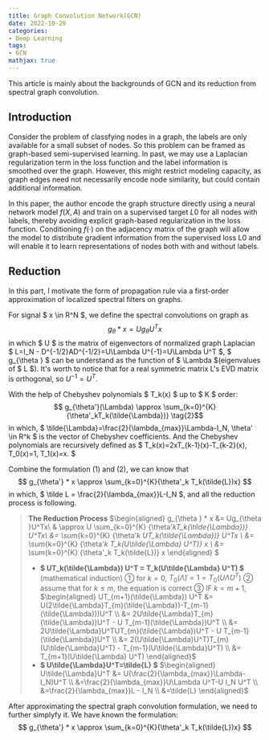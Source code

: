 ```yaml
---
title: Graph Convolution Network(GCN)
date: 2022-10-20
categories:
- Deep Learning
tags:
- GCN
mathjax: true
---
```


This article is mainly about the backgrounds of GCN and its reduction from spectral graph convolution.

<!--more-->

## Introduction
Consider the problem of classfying nodes in a graph, the labels are only available for a small subset of nodes. So this problem can be framed as graph-based semi-supervised learning. In past, we may use a Laplacian regularization term in the loss function and the label information is smoothed over the graph. However, this might restrict modeling capacity, as graph edges need not necessarily encode node similarity, but could contain additional information.

In this paper, the author encode the graph structure directly using a neural network model $f(X, A)$ and train on a supervised target $L0$ for all nodes with labels, thereby avoiding explicit graph-based regularization in the loss function.  Conditioning $f(·)$ on the adjacency matrix of the graph will allow the model to distribute gradient information from the supervised loss L0 and will enable it to learn representations of nodes both with and without labels.

## Reduction
In this part, I motivate the form of propagation rule via a first-order approximation of localized spectral filters on graphs.

For signal $ x \in R^N $, we define the spectral convolutions on graph as 
$$ g_{\theta } * x = Ug_{\theta }U^Tx \tag{1}$$ 
in which $ U $ is the matrix of eigenvectors of normalized graph Laplacian $ L=I_N - D^{-1/2}AD^{-1/2}=U\Lambda U^{-1}=U\Lambda U^T $, $ g_{\theta } $ can be understand as the function of $ \Lambda $(eigenvalues of $ L $). It's worth to notice that for a real symmetric matrix L's EVD matrix is orthogonal, so $U^{-1} = U^T$.

With the help of Chebyshev polynomials $ T_k(x) $ up to $ K $ order:
$$ g_{\theta'}(\Lambda) \approx \sum_{k=0}^{K} {\theta'_kT_k(\tilde{\Lambda})}  \tag{2}$$ 
in which, $ \tilde{\Lambda}=\frac{2}{\lambda_{max}}\Lambda-I_N, \theta' \in R^k $ is the vector of Chebyshev coefficients. And the Chebyshev polynomials are recursively defined as $ T_k(x)=2xT_{k-1}(x)-T_{k-2}(x), T_0(x)=1, T_1(x)=x. $

Combine the formulation $(1)$ and $(2)$, we can know that 
$$ g_{\theta'} * x \approx \sum_{k=0}^{K}{\theta'_k T_k(\tilde{L})x} $$
in which, $ \tilde L = \frac{2}{\lambda_{max}}L-I_N $, and all the reduction process is following.
> **The Reduction Process**
$\begin{aligned}
g_{\theta } * x &= Ug_{\theta }U^Tx\\
& \approx U \sum_{k=0}^{K} {\theta'_kT_k(\tilde{\Lambda})} U^Tx\\
&= \sum_{k=0}^{K} {\theta'_k UT_k(\tilde{\Lambda})} U^Tx \\
&= \sum_{k=0}^{K} {\theta'_k T_k(U\tilde{\Lambda} U^T)} x \\
&= \sum_{k=0}^{K} {\theta'_k T_k(\tilde{L})} x 
\end{aligned} $ 
> * **$ UT_k(\tilde{\Lambda}) U^T = T_k(U\tilde{\Lambda} U^T) $**
(mathematical induction)
① for $k=0$, $T_0(\tilde{\Lambda})=1=T_0(U\tilde{\Lambda} U^T)$
② assume that for $k \le m$, the equation is correct
③ IF $k=m+1$, 
&ensp; $\begin{aligned} 
UT_{m+1}(\tilde{\Lambda}) U^T &=  U(2\tilde{\Lambda}T_{m}(\tilde{\Lambda})-T_{m-1}(\tilde{\Lambda}))U^T \\
&= 2U\tilde{\Lambda}T_{m}(\tilde{\Lambda})U^T - U T_{m-1}(\tilde{\Lambda})U^T \\
&= 2U\tilde{\Lambda}U^TUT_{m}(\tilde{\Lambda})U^T - U T_{m-1}(\tilde{\Lambda})U^T \\
&= 2(U\tilde{\Lambda}U^T)T_{m}(U\tilde{\Lambda}U^T) - T_{m-1}(U\tilde{\Lambda}U^T) \\
&= T_{m+1}(U\tilde{\Lambda} U^T) 
\end{aligned}$
> * **$ U\tilde{\Lambda}U^T=\tilde{L} $**
$\begin{aligned}  
U\tilde{\Lambda}U^T &= U(\frac{2}{\lambda_{max}}\Lambda-I_N)U^T \\
&=\frac{2}{\lambda_{max}}U\Lambda U^T-U I_N U^T \\
&=\frac{2}{\lambda_{max}}L - I_N \\
&=\tilde{L}
\end{aligned}$

After approximating the spectral graph convolution formulation, we need to further simplyfy it. We have known the formulation:
$$ g_{\theta'} * x \approx \sum_{k=0}^{K}{\theta'_k T_k(\tilde{L})x} $$
